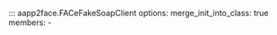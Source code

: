 ::: aapp2face.FACeFakeSoapClient
    options:
      merge_init_into_class: true
      members:
        -
